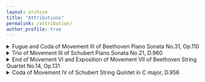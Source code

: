 ```yaml
---
layout: archive
title: "Attributions"
permalink: /attribution/
author_profile: true
---
```


<details>
  <summary>Fugue and Coda of Movement III of Beethoven Piano Sonata No.31, Op.110 </summary>
  <video src="https://zengruihan.github.io/media/Beethoven Op.110 Movement 3.mp4" controls width="500"></video>
  <p>
  Music: “Piano Sonata No. 31 in A♭ major, Op.&nbsp;110” by Ludwig van Beethoven – performance by Paul Pitman.
  <a href="https://musopen.org/music/7277-piano-sonata-no-21-in-b-flat-major-d-960/">Source</a>.
  Licensed under
  <a href="https://creativecommons.org/publicdomain/mark/1.0/deed.en?utm_source=chatgpt.com">CC&nbsp;PDM&nbsp;1.0</a>
</p>

<p>
  Score:
  <a href="https://musopen.org/music/56-piano-sonata-no-31-in-a-flat-major-op-110/">Source</a>,
  Licensed under
  <a href="https://creativecommons.org/publicdomain/mark/1.0/deed.en?utm_source=chatgpt.com">CC&nbsp;PDM&nbsp;1.0</a>
</p>
</details>

<details>
  <summary>Trio of Movement III of Schubert Piano Sonata No.21, D.960 </summary>
  <video src="https://zengruihan.github.io/media/Schubert D.960 Movement 3.mp4" controls width="500"></video>
  
  <p>
  Music: “Piano Sonata in B♭ major, D.960” by Franz Schubert – performance by Paul Pitman.
  <a href="https://musopen.org/music/56-piano-sonata-no-31-in-a-flat-major-op-110/">Source</a>.
  Licensed under
  <a href="https://creativecommons.org/publicdomain/mark/1.0/deed.en?utm_source=chatgpt.com">CC&nbsp;PDM&nbsp;1.0</a>
</p>

<p>
  Score:
  <a href="https://imslp.org/wiki/Piano_Sonata_in_B-flat_major,_D.960_(Schubert,_Franz)">Source</a>,
  edited by Karl Paulsson (b.&nbsp;1936). Licensed under
  <a href="https://creativecommons.org/licenses/by-sa/3.0/">CC&nbsp;BY-SA&nbsp;3.0</a>
</p>

</details>

<details>
  <summary>End of Movement VI and Exposition of Movement VII of Beethoven String Quartet No.14, Op.131 </summary>
  <video src="https://zengruihan.github.io/media/Beethoven Op.131 Movement 6 & 7.mp4" controls width="500"></video>
  
  <p>
  Music: “String Quartet No.&nbsp;14 in C-sharp minor, Op.&nbsp;131” by Ludwig van Beethoven – performance by Orion Quartet.
  <a href="https://musopen.org/music/2622-string-quartet-no-14-in-c-sharp-minor-op-131/">Source</a>.
  Licensed under
  <a href="https://creativecommons.org/licenses/by-nc-nd/3.0/">CC&nbsp;BY-NC-ND&nbsp;3.0</a>
</p>

<p>
  Score:
  <a href="https://imslp.org/wiki/String_Quartet_No.14,_Op.131_(Beethoven,_Ludwig_van)">Source</a>, edited by Gory.
  Licensed under
  <a href="https://creativecommons.org/licenses/by/3.0/">CC&nbsp;BY&nbsp;3.0</a>
</p>

</details>

<details>
  <summary>Coda of Movement IV of Schubert String Quintet in C major, D.956 </summary>
  <video src="https://zengruihan.github.io/media/Schubert D.956 Movement 4.mp4" controls width="500"></video>
  
  <p>
  Music: “String Quintet in C major, D.956” by Franz Schubert – 	Chamber Music Society of Lincoln Center.
  <a href="https://imslp.org/wiki/String_Quintet,_D.956_(Schubert,_Franz)">Source</a>.
  Licensed under
  <a href="https://creativecommons.org/licenses/by-nc-nd/3.0/">CC BY-NC-ND 3.0</a>
</p>

<p>
  Score:
  <a href="https://imslp.org/wiki/String_Quintet,_D.956_(Schubert,_Franz)">Source</a>,
  edited by Eusebius Mandyczewski (1857–1929). Public Domain.</a>
</p>
</details>

